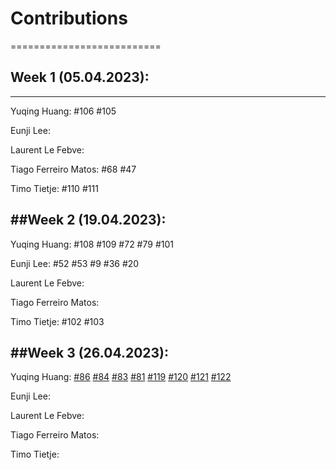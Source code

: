 # Contributions 
==========================

## Week 1 (05.04.2023):
--------------------------
Yuqing Huang: #106 #105 

Eunji Lee:

Laurent Le Febve:

Tiago Ferreiro Matos: #68 #47

Timo Tietje: #110 #111

##Week 2 (19.04.2023):
-------------------------
Yuqing Huang: #108 #109 #72 #79 #101

Eunji Lee: #52 #53 #9 #36 #20

Laurent Le Febve:

Tiago Ferreiro Matos:

Timo Tietje: #102 #103

##Week 3 (26.04.2023):
-------------------------
Yuqing Huang: [#86](https://github.com/sopra-fs23-group-41/Server/issues/86) [#84](https://github.com/sopra-fs23-group-41/Server/issues/84) [#83](https://github.com/sopra-fs23-group-41/Server/issues/83) [#81](https://github.com/sopra-fs23-group-41/Server/issues/81) [#119](https://github.com/sopra-fs23-group-41/Server/issues/119) [#120](https://github.com/sopra-fs23-group-41/Server/issues/120) [#121](https://github.com/sopra-fs23-group-41/Server/issues/121) [#122](https://github.com/sopra-fs23-group-41/Server/issues/122)

Eunji Lee: 

Laurent Le Febve:

Tiago Ferreiro Matos:

Timo Tietje: 
